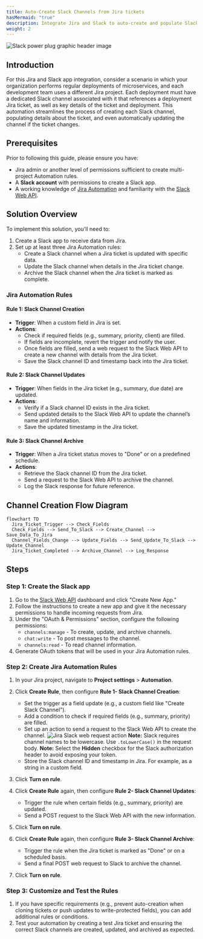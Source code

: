 ```yaml
---
title: Auto-Create Slack Channels from Jira tickets
hasMermaid: "true"
description: Integrate Jira and Slack to auto-create and populate Slack channels with data from Jira tickets. 
weight: 2
---
```


![Slack power plug graphic header image](/images/slack/hq720.jpg)

## Introduction
For this Jira and Slack app integration, consider a scenario in which your organization performs regular deployments of microservices, and each development team uses a different Jira project. Each deployment must have a dedicated Slack channel associated with it that references a deployment Jira ticket, as well as key details of the ticket and deployment. This automation streamlines the process of creating each Slack channel, populating details about the ticket, and even automatically updating the channel if the ticket changes.

## Prerequisites
Prior to following this guide, please ensure you have:
- Jira admin or another level of permissions sufficient to create multi-project Automation rules.
- A **Slack account** with permissions to create a Slack app.
- A working knowledge of [Jira Automation](https://support.atlassian.com/cloud-automation/docs/jira-cloud-automation/) and familiarity with the [Slack Web API](https://docs.slack.dev/apis/web-api/).

## Solution Overview
To implement this solution, you'll need to:
1. Create a Slack app to receive data from Jira.
2. Set up at least three Jira Automation rules:
   - Create a Slack channel when a Jira ticket is updated with specific data.
   - Update the Slack channel when details in the Jira ticket change.
   - Archive the Slack channel when the Jira ticket is marked as complete.

### Jira Automation Rules
#### Rule 1: Slack Channel Creation
- **Trigger**: When a custom field in Jira is set.
- **Actions**:
  - Check if required fields (e.g., summary, priority, client) are filled.
  - If fields are incomplete, revert the trigger and notify the user.
  - Once fields are filled, send a web request to the Slack Web API to create a new channel with details from the Jira ticket.
  - Save the Slack channel ID and timestamp back into the Jira ticket.

#### Rule 2: Slack Channel Updates
- **Trigger**: When fields in the Jira ticket (e.g., summary, due date) are updated.
- **Actions**:
  - Verify if a Slack channel ID exists in the Jira ticket.
  - Send updated details to the Slack Web API to update the channel’s name and information.
  - Save the updated timestamp in the Jira ticket.

#### Rule 3: Slack Channel Archive
- **Trigger**: When a Jira ticket status moves to "Done" or on a predefined schedule.
- **Actions**:
  - Retrieve the Slack channel ID from the Jira ticket.
  - Send a request to the Slack Web API to archive the channel.
  - Log the Slack response for future reference.

## Channel Creation Flow Diagram

```mermaid
flowchart TD
  Jira_Ticket_Trigger --> Check_Fields
  Check_Fields --> Send_To_Slack --> Create_Channel --> Save_Data_To_Jira
  Channel_Fields_Change --> Update_Fields --> Send_Update_To_Slack --> Update_Channel
  Jira_Ticket_Completed --> Archive_Channel --> Log_Response
```

## Steps

### Step 1: Create the Slack app
1. Go to the [Slack Web API](https://api.slack.com/apps) dashboard and click "Create New App."
2. Follow the instructions to create a new app and give it the necessary permissions to handle incoming requests from Jira.
3. Under the "OAuth & Permissions" section, configure the following permissions:
   - `channels:manage` - To create, update, and archive channels.
   - `chat:write` - To post messages to the channel.
   - `channels:read` - To read channel information.
4. Generate OAuth tokens that will be used in your Jira Automation rules.

### Step 2: Create Jira Automation Rules
1. In your Jira project, navigate to **Project settings** > **Automation**.
2. Click **Create Rule**, then configure **Rule 1- Slack Channel Creation**:
   - Set the trigger as a field update (e.g., a custom field like "Create Slack Channel").
   - Add a condition to check if required fields (e.g., summary, priority) are filled.
   - Set up an action to send a request to the Slack Web API to create the channel.
     ![Jira Slack web request action](/images/slack/slack_webrequest.jpg)
   **Note:** Slack requires channel names to be lowercase. Use `.toLowerCase()` in the request body.
   **Note:** Select the **Hidden** checkbox for the Slack authorization header to avoid exposing your token.
   - Store the Slack channel ID and timestamp in Jira. For example, as a string in a custom field.
3. Click **Turn on rule**.
   
4. Click **Create Rule** again, then configure **Rule 2- Slack Channel Updates**:
   - Trigger the rule when certain fields (e.g., summary, priority) are updated.
   - Send a POST request to the Slack Web API with the new information.
5. Click **Turn on rule**.

6. Click **Create Rule** again, then configure **Rule 3- Slack Channel Archive**:
   - Trigger the rule when the Jira ticket is marked as "Done" or on a scheduled basis.
   - Send a final POST web request to Slack to archive the channel.
7. Click **Turn on rule**.

### Step 3: Customize and Test the Rules
1. If you have specific requirements (e.g., prevent auto-creation when cloning tickets or push updates to write-protected fields), you can add additional rules or conditions.
2. Test your automation by creating a test Jira ticket and ensuring the correct Slack channels are created, updated, and archived as expected.
